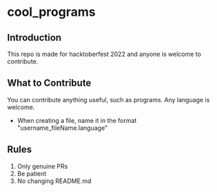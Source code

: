 # cool_programs

## Introduction
This repo is made for hacktoberfest 2022 and anyone is welcome to contribute.

## What to Contribute
You can contribute anything useful, such as programs. Any language is welcome.

- When creating a file, name it in the format "username_fileName.language"

## Rules
1. Only genuine PRs
2. Be patient
3. No changing README.md
